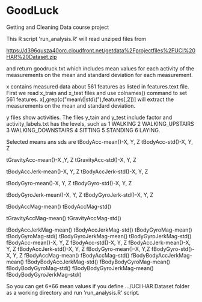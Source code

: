 GoodLuck
========

Getting and Cleaning Data course project

  This R script 'run_analysis.R' will read unziped files from

https://d396qusza40orc.cloudfront.net/getdata%2Fprojectfiles%2FUCI%20HAR%20Dataset.zip

and return goodruck.txt which includes mean values for each activity of the measurements on the mean and standard deviation for each measurement.

  x contains measured data about 561 features as listed in features.text file. 
First we read x_train and x_test files and use colnames() command to set 561 features.
x[,grep(c("mean\\(|std\\("),features[,2])] will extract the measurements on the mean and standard deviation.

  y files show activities. The files y_tain and y_test include factor and activity_labels.txt has the levels, such as 
1 WALKING
2 WALKING_UPSTAIRS
3 WALKING_DOWNSTAIRS
4 SITTING
5 STANDING
6 LAYING.

  Selected means ans sds are
tBodyAcc-mean()-X, Y, Z           tBodyAcc-std()-X, Y, Z 

tGravityAcc-mean()-X ,Y, Z        tGravityAcc-std()-X, Y, Z  

tBodyAccJerk-mean()-X, Y, Z       tBodyAccJerk-std()-X, Y, Z

tBodyGyro-mean()-X, Y, Z          tBodyGyro-std()-X, Y, Z

tBodyGyroJerk-mean()-X, Y, Z      tBodyGyroJerk-std()-X, Y, Z

tBodyAccMag-mean()                tBodyAccMag-std() 

tGravityAccMag-mean()             tGravityAccMag-std()

tBodyAccJerkMag-mean()            tBodyAccJerkMag-std()
tBodyGyroMag-mean()               tBodyGyroMag-std()
tBodyGyroJerkMag-mean()           tBodyGyroJerkMag-std()
fBodyAcc-mean()-X, Y, Z           fBodyAcc-std()-X, Y, Z
fBodyAccJerk-mean()-X, Y, Z       fBodyAccJerk-std()-X, Y, Z
fBodyGyro-mean()-X, Y,Z           fBodyGyro-std()-X, Y, Z
fBodyAccMag-mean()                fBodyAccMag-std()
fBodyBodyAccJerkMag-mean()        fBodyBodyAccJerkMag-std()
fBodyBodyGyroMag-mean()           fBodyBodyGyroMag-std()
fBodyBodyGyroJerkMag-mean()       fBodyBodyGyroJerkMag-std()

  So you can get 6*66 mean values if you define .../UCI HAR Dataset folder as a working directory and run 'run_analysis.R' script.
